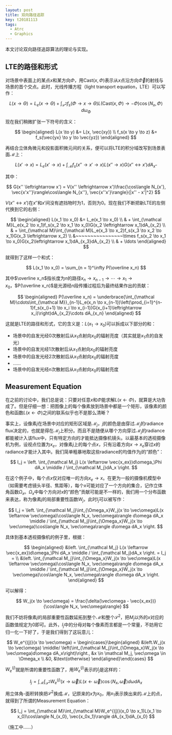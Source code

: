 ```yaml
---
layout: post
title: 双向路径追踪
key: t20181113
tags:
  - Atrc
  - Graphics
---
```


本文讨论双向路径追踪算法的理论与实现。

<!--more-->

## LTE的路径和形式

对场景中表面上的某点$x$和某方向$\Phi$，用$\mathrm{Cast}(x, \Phi)$表示从$x$点沿方向$\vec\Phi$的射线与场景的首个交点。此时，光线传播方程（light transport equation，LTE）可以写作：

$$
L(x \to \Theta) = L_e(x \to \Theta) + \int_{\mathcal S^2}f_s(\Phi \to x \to \Theta)L(\mathrm{Cast}(x, \Phi) \to -\Phi)\cos\langle N_x, \Phi\rangle d\omega_\Phi
$$

现在我们稍微扩张一下符号的含义：

$$
\begin{aligned}
  L(x \to y) &= L(x, \vec{xy}) \\
  f_s(x \to y \to z) &= f_s(\vec{yx} \to y \to \vec{yz})
\end{aligned}
$$

再结合立体角微元和投影面积微元间的关系，便可以将LTE的积分域改写到场景表面$\mathcal M$上：

$$
L(x' \to x) = L_e(x' \to x) + \int_{\mathcal M}f_s(x'' \to x' \to x)L(x'' \to x)G(x'' \leftrightarrow x')dA_{x''}
$$

其中：

$$
G(x'' \leftrightarrow x') = V(x'' \leftrightarrow x')\frac{\cos\langle N_{x'}, \vec{x'x''}\rangle\cos\langle N_{x''}, \vec{x''x'}\rangle}{|x'' - x'|^2}
$$

$V(x'' \leftrightarrow x')$在$x''$和$x'$间没有遮挡物时为1，否则为0。现在我们不断把新LTE的左侧代换到它的右侧：

$$
\begin{aligned}
  L(x_1 \to x_0) &= L_e(x_1 \to x_0) \\
  & + \int_{\mathcal M}L_e(x_2 \to x_1)f_s(x_2 \to x_1 \to x_0)G(x_2 \leftrightarrow x_1)dA_{x_2} \\
  & + \int_{\mathcal M}\int_{\mathcal M}L_e(x_3 \to x_2)f_s(x_3 \to x_2 \to x_1)G(x_3 \leftrightarrow x_2) \\
  &~~~~~~~~~~~~~~~~\times f_s(x_2 \to x_1 \to x_0)G(x_2\leftrightarrow x_1)dA_{x_3}dA_{x_2} \\
  & + \ldots
\end{aligned}
$$

就得到了这样一个和式：

$$
L(x_1 \to x_0) = \sum_{n = 1}^\infty P(\overline x_n)
$$

其中$\overline x_n$指长度为$n$的路径$x_n \to x_{n-1} \to \cdots \to x_1 \to x_0$，$P(\overline x_n)$是光源经$n$段传播过程后为最终结果作出的贡献：

$$
\begin{aligned}
  P(\overline x_n) = \underbrace{\int_{\mathcal M}\cdots\int_{\mathcal M}}_{n-1}L_e(x_n \to x_{n-1})\left(\prod_{i=1}^{n-1}f_s(x_{i+1} \to x_i \to x_{i-1})G(x_{i+1}\leftrightarrow x_i)\right)dA_{x_2}\cdots dA_{x_n}
\end{aligned}
$$

这就是LTE的路径和形式，它的含义是：$L(x_1 \to x_0)$可以拆成以下部分的和：

- 场景中的自发光经$0$次散射后从$x_1$点射向$x_0$的辐射亮度（其实就是$x_1$点的自发光）
- 场景中的自发光经$1$次散射后从$x_1$点射向$x_0$的辐射亮度
- 场景中的自发光经$2$次散射后从$x_1$点射向$x_0$的辐射亮度
- ……
- 场景中的自发光经$n$次散射后从$x_1$点射向$x_0$的辐射亮度

## Measurement Equation

在之前的讨论中，我们总是说：只要对任意$x$和$\Phi$能求解$L(x \leftarrow \Phi)$，就算是大功告成了。但是仔细一想：把图像上的每个像素放到场景中都是一个矩形，该像素的颜色和函数$L(x \leftarrow \Phi)$之间的联系似乎也不是那么清晰？

事实上，设像素$j$在场景中对应的矩形区域是$\mathcal M_j$，$j$的颜色是由穿过$\mathcal M_j$的radiance flux决定的，也就是得在$\mathcal M_j$上积分。而且不是随便从哪个方向穿过$\mathcal M_j$的radiance都能被计入该flux中，只有特定方向的才能抵达摄像机镜头。以最基本的透视摄像机为例，设视点位置为$x_e$，对像素$j$上的每个点$x$，只有沿着方向$x \to x_e$穿过$x$的radiance才能计入其中。我们简单粗暴地取这些radiance的均值作为$j$的“颜色”：

$$
I_j = \left.
  \int_{\mathcal M_j} L(x \leftarrow \vec{x_ex})d\omega_\Phi dA_x
\middle /
  \int_{\mathcal M_j}dA_x
\right.
$$

在这个例子中，每个点$x$仅对应唯一的方向$x_e \to x$。在更为一般的摄像机模型中（如需要考虑镜头半径、焦距等），每个$x$可能对应了一个方向的集合，记作立体角函数$\Omega_x$。$\Omega_x$中每个方向对$x$的“颜色”贡献可能是不一样的，我们用一个分布函数来表达，称为像素$j$的局部重要性函数$W_j$，此时$I_j$可以被写作：

$$
I_j = \left.
    \int_{\mathcal M_j}\int_{\Omega_x}W_j(x \to \vec\omega)L(x \leftarrow \vec\omega)\cos\langle N_x, \vec\omega\rangle d\omega dA_x
\middle /
    \int_{\mathcal M_j}\int_{\Omega_x}W_j(x \to \vec\omega)\cos\langle N_x, \vec\omega\rangle d\omega dA_x
\right.
$$

具体到基本透视摄像机的例子里，根据：

$$
\begin{aligned}
    &\left.
    \int_{\mathcal M_j} L(x \leftarrow \vec{x_ex})d\omega_\Phi dA_x
    \middle /
    \int_{\mathcal M_j}dA_x
    \right. = I_j = \\
    &\left.
        \int_{\mathcal M_j}\int_{\Omega_x}W_j(x \to \vec\omega)L(x \leftarrow \vec\omega)\cos\langle N_x, \vec\omega\rangle d\omega dA_x
    \middle /
        \int_{\mathcal M_j}\int_{\Omega_x}W_j(x \to \vec\omega)\cos\langle N_x, \vec\omega\rangle d\omega dA_x
    \right.
\end{aligned}
$$

可以解得：

$$
W_j(x \to \vec\omega) = \frac{\delta(\vec\omega - \vec{x_ex})}{\cos\langle N_x, \vec\omega\rangle}
$$

我们不妨将像素$j$的局部重要性函数延拓到整个$\mathcal M$和整个$\mathcal S^2$，把$M_j$以外的$x$对应的函数值规定为0即可。此外，$I_j$中的分母对每个像素而言都是一个常量，不妨用它归一化一下好了，于是我们得到了这玩意儿：

$$
W_e^{(j)}(x \to \vec\omega) = \begin{cases}\begin{aligned}
    &\left.W_j(x \to \vec\omega) \middle/ \left(\int_{\mathcal M_j}\int_{\Omega_x}W_j(x \to \vec\omega)d\omega dA_x\right)\right., &x \in \mathcal M_j, \vec\omega \in \Omega_x \\
    &0, &\text{otherwise}
\end{aligned}\end{cases}
$$

$W_e^{(j)}$就是所谓的重要性函数了，用$W_e^{(j)}$表示的$I_j$是这样的：

$$
I_j = \int_{\mathcal M}\int_{\mathcal S^2}W_e^{(j)}(x \to \vec\omega)L(x \leftarrow \vec\omega)\cos\langle N_x, \vec\omega\rangle d\omega dA_x
$$

用立体角-面积转换把$\mathcal S^2$换成$\mathcal M$，记原来的$x$为$x_0$，用$x_1$表示换出来的$\mathcal M$上的点，就得到了所谓的Measurement Equation：

$$
I_j = \int_{\mathcal M}\int_{\mathcal M}W_e^{(j)}(x_0 \to x_1)L(x_1 \to x_0)\cos\langle N_{x_0}, \vec{x_0x_1}\rangle dA_{x_1}dA_{x_0}
$$



（施工中……）
